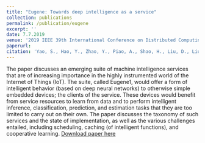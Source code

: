 ```yaml
---
title: "Eugene: Towards deep intelligence as a service"
collection: publications
permalink: /publication/eugene
excerpt: ''
date: 7.7.2019
venue: '2019 IEEE 39th International Conference on Distributed Computing Systems (ICDCS)'
paperurl: 
citation: 'Yao, S., Hao, Y., Zhao, Y., Piao, A., Shao, H., Liu, D., Liu, S., Hu, S., Weerakoon, D., Jayarajah, K. and Misra, A., 2019, July. Eugene: Towards deep intelligence as a service. In 2019 IEEE 39th International Conference on Distributed Computing Systems (ICDCS) (pp. 1630-1640). IEEE.'
---
```

The paper discusses an emerging suite of machine intelligence services that are of increasing importance in the
highly instrumented world of the Internet of Things (IoT). The suite, called Eugene1, would offer a form of intelligent behavior (based on deep neural networks) to otherwise simple embedded devices; the clients of the service. These devices would benefit from service resources to learn from data and to perform intelligent inference, classification, prediction, and estimation tasks that they are too limited to carry out on their
own. The paper discusses the taxonomy of such services and the state of implementation, as well as the various challenges entailed, including scheduling, caching (of intelligent functions), and cooperative learning.
[Download paper here](https://ink.library.smu.edu.sg/cgi/viewcontent.cgi?article=5826&context=sis_research)

<!-- Recommended citation: Weerakoon, D., Subbaraju, V., Tran, T. and Misra, A., 2022. Cosm2ic: Optimizing real-time multi-modal instruction comprehension. IEEE Robotics and Automation Letters, 7(4), pp.10697-10704. -->